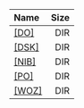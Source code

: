 |Name|Size|
|:---|---:|
|[[DO]]([DO]/index.html)|DIR|
|[[DSK]]([DSK]/index.html)|DIR|
|[[NIB]]([NIB]/index.html)|DIR|
|[[PO]]([PO]/index.html)|DIR|
|[[WOZ]]([WOZ]/index.html)|DIR|
